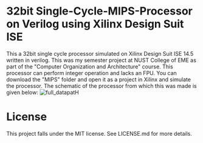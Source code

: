 # 32bit Single-Cycle-MIPS-Processor on Verilog using Xilinx Design Suit ISE
This a 32bit single cycle processor simulated on Xilinx Design Suit ISE 14.5 written in verilog. This was my semester project at NUST College of EME as part of the "Computer Organization and Architecture" course.
This processor can perform integer operation and lacks an FPU.
You can download the "MIPS" folder and open it as a project in Xilinx and simulate the processor.
The schematic of the processor from which this was made is given below:
![full_datapatH](https://github.com/user-attachments/assets/267430bc-0940-4d7b-b2cc-725d7b805593)

# License
This project falls under the MIT license. See LICENSE.md for more details.
